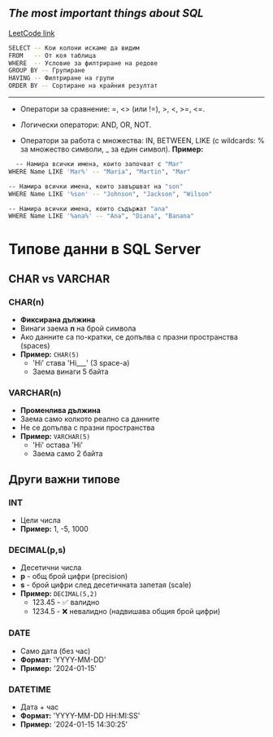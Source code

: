 ## *The most important things about SQL*

[LeetCode link](https://leetcode.com/studyplan/top-sql-50/)

```bash
SELECT -- Кои колони искаме да видим
FROM   -- От коя таблица
WHERE  -- Условие за филтриране на редове
GROUP BY -- Групиране
HAVING -- Филтриране на групи
ORDER BY -- Сортиране на крайния резултат
```
------------



- Оператори за сравнение: =, <> (или !=), >, <, >=, <=.

- Логически оператори: AND, OR, NOT.

- Оператори за работа с множества: IN, BETWEEN, LIKE (с wildcards: % за множество символи, _ за един символ).
**Пример:**
```bash
  -- Намира всички имена, които започват с "Mar"
WHERE Name LIKE 'Mar%' -- "Maria", "Martin", "Mar"

-- Намира всички имена, които завършват на "son"
WHERE Name LIKE '%son' -- "Johnson", "Jackson", "Wilson"

-- Намира всички имена, които съдържат "ana"
WHERE Name LIKE '%ana%' -- "Ana", "Diana", "Banana"
```
# Типове данни в SQL Server

## CHAR vs VARCHAR
### CHAR(n)
- **Фиксирана дължина**
- Винаги заема **n** на брой символа
- Ако данните са по-кратки, се допълва с празни пространства (spaces)
- **Пример:** `CHAR(5)`
  - 'Hi' става 'Hi___' (3 space-а)
  - Заема винаги 5 байта
### VARCHAR(n)
- **Променлива дължина**
- Заема само колкото реално са данните
- Не се допълва с празни пространства
- **Пример:** `VARCHAR(5)`
  - 'Hi' остава 'Hi'
  - Заема само 2 байта

## Други важни типове
### INT
- Цели числа
- **Пример:** 1, -5, 1000
### DECIMAL(p,s)
- Десетични числа
- **p** - общ брой цифри (precision)
- **s** - брой цифри след десетичната запетая (scale)
- **Пример:** `DECIMAL(5,2)`
  - 123.45 - ✅ валидно
  - 1234.5 - ❌ невалидно (надвишава общия брой цифри)
### DATE
- Само дата (без час)
- **Формат:** 'YYYY-MM-DD'
- **Пример:** '2024-01-15'
### DATETIME
- Дата + час
- **Формат:** 'YYYY-MM-DD HH:MI:SS'
- **Пример:** '2024-01-15 14:30:25'
